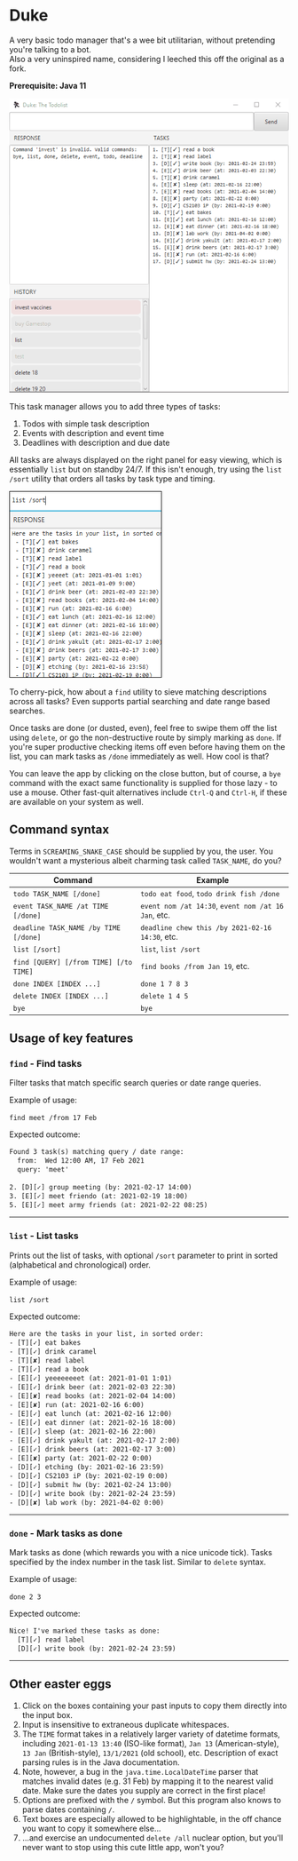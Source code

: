 # Duke

A very basic todo manager that's a wee bit utilitarian, without pretending you're talking to a bot.  
Also a very uninspired name, considering I leeched this off the original as a fork.

**Prerequisite: Java 11**

![](docs/images/sampleRun.gif)

This task manager allows you to add three types of tasks:

1. Todos with simple task description
1. Events with description and event time
1. Deadlines with description and due date

All tasks are always displayed on the right panel for easy viewing, which is
essentially `list` but on standby 24/7.
If this isn't enough, try using the `list /sort` utility that orders all tasks
by task type and timing.

![](docs/images/feature_listsort.png)

To cherry-pick, how about a `find` utility to sieve matching descriptions across
all tasks? Even supports partial searching and date range based searches.

Once tasks are done (or dusted, even), feel free to swipe them off the list using `delete`,
or go the non-destructive route by simply marking as `done`. If you're super productive checking
items off even before having them on the list, you can mark tasks as `/done` immediately
as well. How cool is that?

You can leave the app by clicking on the close button, but of course, a `bye` command
with the exact same functionality is supplied for those lazy - to use a mouse. Other fast-quit
alternatives include `Ctrl-Q` and `Ctrl-H`, if these are available on your system as well.

## Command syntax

Terms in `SCREAMING_SNAKE_CASE` should be supplied by you, the user.
You wouldn't want a mysterious albeit charming task called `TASK_NAME`, do you?

| Command | Example |
|---|---|
| `todo TASK_NAME [/done]` | `todo eat food`, `todo drink fish /done` |
| `event TASK_NAME /at TIME [/done]` | `event nom /at 14:30`, `event nom /at 16 Jan`, etc. |
| `deadline TASK_NAME /by TIME [/done]` | `deadline chew this /by 2021-02-16 14:30`, etc. |
| `list [/sort]` | `list`, `list /sort` |
| `find [QUERY] [/from TIME] [/to TIME]` | `find books /from Jan 19`, etc. |
| `done INDEX [INDEX ...]` | `done 1 7 8 3` |
| `delete INDEX [INDEX ...]` | `delete 1 4 5` |
| `bye` | `bye` |

## Usage of key features

### `find` - Find tasks

Filter tasks that match specific search queries or date range queries.

Example of usage:

`find meet /from 17 Feb`

Expected outcome:

    Found 3 task(s) matching query / date range:
      from:  Wed 12:00 AM, 17 Feb 2021
      query: 'meet'
    
    2. [D][✓] group meeting (by: 2021-02-17 14:00)
    3. [E][✓] meet friendo (at: 2021-02-19 18:00)
    5. [E][✓] meet army friends (at: 2021-02-22 08:25)

------

### `list` - List tasks

Prints out the list of tasks, with optional `/sort` parameter to print in sorted
(alphabetical and chronological) order.

Example of usage:

`list /sort`

Expected outcome:

    Here are the tasks in your list, in sorted order:
    - [T][✓] eat bakes
    - [T][✓] drink caramel
    - [T][✘] read label
    - [T][✓] read a book
    - [E][✓] yeeeeeeeet (at: 2021-01-01 1:01)
    - [E][✓] drink beer (at: 2021-02-03 22:30)
    - [E][✘] read books (at: 2021-02-04 14:00)
    - [E][✘] run (at: 2021-02-16 6:00)
    - [E][✓] eat lunch (at: 2021-02-16 12:00)
    - [E][✓] eat dinner (at: 2021-02-16 18:00)
    - [E][✓] sleep (at: 2021-02-16 22:00)
    - [E][✓] drink yakult (at: 2021-02-17 2:00)
    - [E][✓] drink beers (at: 2021-02-17 3:00)
    - [E][✘] party (at: 2021-02-22 0:00)
    - [D][✓] etching (by: 2021-02-16 23:59)
    - [D][✓] CS2103 iP (by: 2021-02-19 0:00)
    - [D][✓] submit hw (by: 2021-02-24 13:00)
    - [D][✓] write book (by: 2021-02-24 23:59)
    - [D][✘] lab work (by: 2021-04-02 0:00)

------

### `done` - Mark tasks as done

Mark tasks as done (which rewards you with a nice unicode tick).
Tasks specified by the index number in the task list.
Similar to `delete` syntax.

Example of usage:

`done 2 3`

Expected outcome:

    Nice! I've marked these tasks as done:
      [T][✓] read label
      [D][✓] write book (by: 2021-02-24 23:59)

------

## Other easter eggs

1. Click on the boxes containing your past inputs to copy them directly
   into the input box.
1. Input is insensitive to extraneous duplicate whitespaces.
1. The `TIME` format takes in a relatively larger variety of datetime formats,
   including `2021-01-13 13:40` (ISO-like format), `Jan 13` (American-style),
   `13 Jan` (British-style), `13/1/2021` (old school), etc.
   Description of exact parsing rules is in the Java documentation.
1. Note, however, a bug in the `java.time.LocalDateTime` parser that matches invalid dates (e.g.
   31 Feb) by mapping it to the nearest valid date. Make sure the dates you supply are correct in the first place!
1. Options are prefixed with the `/` symbol. But this program also knows to parse dates containing `/`.
1. Text boxes are especially allowed to be highlightable, in the off chance you want to copy it somewhere else...
1. ...and exercise an undocumented `delete /all` nuclear option, but you'll never want to stop using
   this cute little app, won't you?